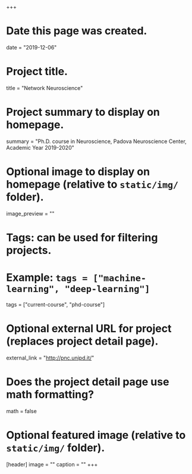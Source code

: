 +++
# Date this page was created.
date = "2019-12-06"

# Project title.
title = "Network Neuroscience"

# Project summary to display on homepage.
summary = "Ph.D. course in Neuroscience, Padova Neuroscience Center, Academic Year 2019-2020"

# Optional image to display on homepage (relative to `static/img/` folder).
image_preview = ""

# Tags: can be used for filtering projects.
# Example: `tags = ["machine-learning", "deep-learning"]`
tags = ["current-course", "phd-course"]

# Optional external URL for project (replaces project detail page).
external_link = "http://pnc.unipd.it/"

# Does the project detail page use math formatting?
math = false

# Optional featured image (relative to `static/img/` folder).
[header]
image = ""
caption = ""
+++
